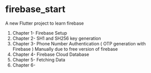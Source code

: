 # firebase_start

A new Flutter project to learn firebase
1. Chapter 1- Firebase Setup
2. Chapter 2- SH1 and SH256 key generation
3. Chapter 3- Phone Number Authentication ( OTP generation with Firebase ) Manually due to free version of firebase
4. Chapter 4- Firebase Cloud Database
5. Chapter 5- Fetching Data
6. Chapter 6-
